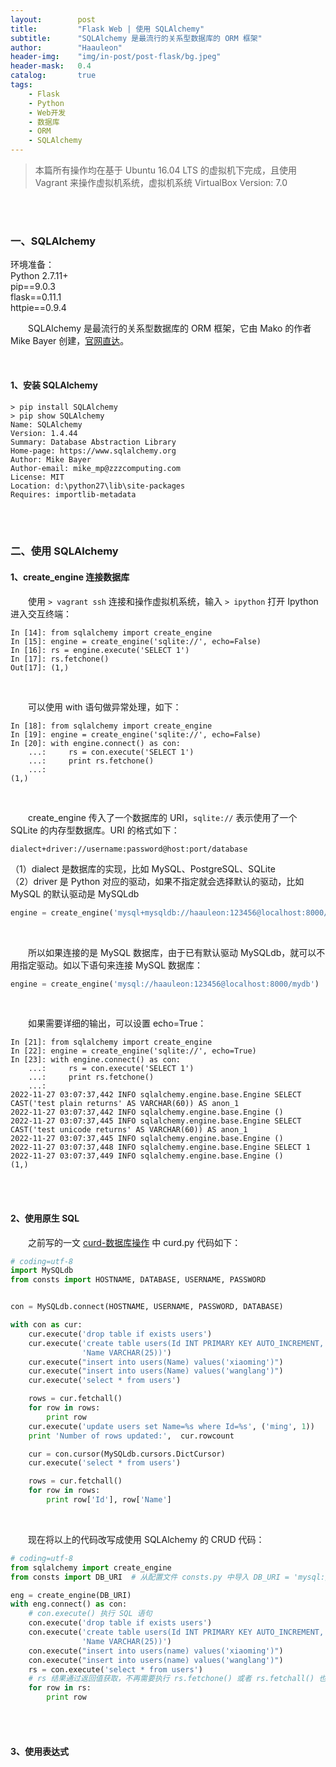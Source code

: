 ```yaml
---
layout:        post
title:         "Flask Web | 使用 SQLAlchemy"
subtitle:      "SQLAlchemy 是最流行的关系型数据库的 ORM 框架"
author:        "Haauleon"
header-img:    "img/in-post/post-flask/bg.jpeg"
header-mask:   0.4
catalog:       true
tags:
    - Flask
    - Python
    - Web开发
    - 数据库
    - ORM
    - SQLAlchemy
---
```


> 本篇所有操作均在基于 Ubuntu 16.04 LTS 的虚拟机下完成，且使用 Vagrant 来操作虚拟机系统，虚拟机系统 VirtualBox Version: 7.0 

<br>
<br>

### 一、SQLAlchemy
环境准备：     
Python 2.7.11+      
pip==9.0.3     
flask==0.11.1   
httpie==0.9.4     


&emsp;&emsp;SQLAlchemy 是最流行的关系型数据库的 ORM 框架，它由 Mako 的作者 Mike Bayer 创建，[官网直达](https://www.sqlalchemy.org/)。        

<br>

#### 1、安装 SQLAlchemy
```
> pip install SQLAlchemy
> pip show SQLAlchemy
Name: SQLAlchemy
Version: 1.4.44
Summary: Database Abstraction Library
Home-page: https://www.sqlalchemy.org
Author: Mike Bayer
Author-email: mike_mp@zzzcomputing.com
License: MIT
Location: d:\python27\lib\site-packages
Requires: importlib-metadata
```

<br>
<br>

### 二、使用 SQLAlchemy
#### 1、create_engine 连接数据库
&emsp;&emsp;使用 `> vagrant ssh` 连接和操作虚拟机系统，输入 `> ipython` 打开 Ipython 进入交互终端：      
```
In [14]: from sqlalchemy import create_engine
In [15]: engine = create_engine('sqlite://', echo=False)
In [16]: rs = engine.execute('SELECT 1')
In [17]: rs.fetchone()
Out[17]: (1,)
```

<br>

&emsp;&emsp;可以使用 with 语句做异常处理，如下：    
```
In [18]: from sqlalchemy import create_engine
In [19]: engine = create_engine('sqlite://', echo=False)
In [20]: with engine.connect() as con:
    ...:     rs = con.execute('SELECT 1')
    ...:     print rs.fetchone()
    ...:
(1,)
```

<br>

&emsp;&emsp;create_engine 传入了一个数据库的 URI，`sqlite://` 表示使用了一个 SQLite 的内存型数据库。URI 的格式如下：     
```
dialect+driver://username:password@host:port/database
```

（1）dialect 是数据库的实现，比如 MySQL、PostgreSQL、SQLite      
（2）driver 是 Python 对应的驱动，如果不指定就会选择默认的驱动，比如 MySQL 的默认驱动是 MySQLdb        
```python
engine = create_engine('mysql+mysqldb://haauleon:123456@localhost:8000/mydb')
```

<br>

&emsp;&emsp;所以如果连接的是 MySQL 数据库，由于已有默认驱动 MySQLdb，就可以不用指定驱动。如以下语句来连接 MySQL 数据库：         
```python
engine = create_engine('mysql://haauleon:123456@localhost:8000/mydb')
```

<br>

&emsp;&emsp;如果需要详细的输出，可以设置 echo=True：      
```
In [21]: from sqlalchemy import create_engine
In [22]: engine = create_engine('sqlite://', echo=True)
In [23]: with engine.connect() as con:
    ...:     rs = con.execute('SELECT 1')
    ...:     print rs.fetchone()
    ...:
2022-11-27 03:07:37,442 INFO sqlalchemy.engine.base.Engine SELECT CAST('test plain returns' AS VARCHAR(60)) AS anon_1
2022-11-27 03:07:37,442 INFO sqlalchemy.engine.base.Engine ()
2022-11-27 03:07:37,445 INFO sqlalchemy.engine.base.Engine SELECT CAST('test unicode returns' AS VARCHAR(60)) AS anon_1
2022-11-27 03:07:37,445 INFO sqlalchemy.engine.base.Engine ()
2022-11-27 03:07:37,448 INFO sqlalchemy.engine.base.Engine SELECT 1
2022-11-27 03:07:37,449 INFO sqlalchemy.engine.base.Engine ()
(1,)
``` 

<br>
<br>

#### 2、使用原生 SQL
&emsp;&emsp;之前写的一文 [curd-数据库操作](https://haauleon.gitee.io/2022/11/26/flask-mysql/#3crud-%E6%95%B0%E6%8D%AE%E5%BA%93%E6%93%8D%E4%BD%9C) 中 curd.py 代码如下：     
```python
# coding=utf-8
import MySQLdb
from consts import HOSTNAME, DATABASE, USERNAME, PASSWORD


con = MySQLdb.connect(HOSTNAME, USERNAME, PASSWORD, DATABASE)

with con as cur:
    cur.execute('drop table if exists users')
    cur.execute('create table users(Id INT PRIMARY KEY AUTO_INCREMENT, '
                'Name VARCHAR(25))')
    cur.execute("insert into users(Name) values('xiaoming')")
    cur.execute("insert into users(Name) values('wanglang')")
    cur.execute('select * from users')

    rows = cur.fetchall()
    for row in rows:
        print row
    cur.execute('update users set Name=%s where Id=%s', ('ming', 1))
    print 'Number of rows updated:',  cur.rowcount

    cur = con.cursor(MySQLdb.cursors.DictCursor)
    cur.execute('select * from users')

    rows = cur.fetchall()
    for row in rows:
        print row['Id'], row['Name']
```

<br>

&emsp;&emsp;现在将以上的代码改写成使用 SQLAlchemy 的 CRUD 代码：      
```python
# coding=utf-8
from sqlalchemy import create_engine
from consts import DB_URI  # 从配置文件 consts.py 中导入 DB_URI = 'mysql://{}:{}@{}/{}'.format(USERNAME, PASSWORD, HOSTNAME, DATABASE)

eng = create_engine(DB_URI)
with eng.connect() as con:
    # con.execute() 执行 SQL 语句
    con.execute('drop table if exists users')
    con.execute('create table users(Id INT PRIMARY KEY AUTO_INCREMENT, '
                'Name VARCHAR(25))')
    con.execute("insert into users(name) values('xiaoming')")
    con.execute("insert into users(name) values('wanglang')")
    rs = con.execute('select * from users')
    # rs 结果通过返回值获取，不再需要执行 rs.fetchone() 或者 rs.fetchall() 也能获取到
    for row in rs:
        print row
```

<br>
<br>

#### 3、使用表达式